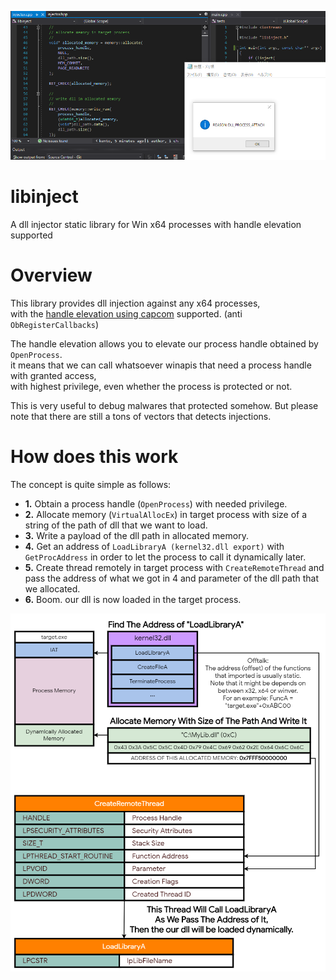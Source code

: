 ![IMAGE](image.png)

# libinject
A dll injector static library for Win x64 processes with handle elevation supported

# Overview

This library provides dll injection against any x64 processes,  
with the [handle elevation using capcom](https://github.com/notscimmy/libelevate) supported. (anti `ObRegisterCallbacks`)

The handle elevation allows you to elevate our process handle obtained by `OpenProcess`.  
it means that we can call whatsoever winapis that need a process handle with granted access,  
with highest privilege, even whether the process is protected or not.

This is very useful to debug malwares that protected somehow.
But please note that there are still a tons of vectors that detects injections.

# How does this work

The concept is quite simple as follows:

- **1.** Obtain a process handle (`OpenProcess`) with needed privilege.
- **2.** Allocate memory (`VirtualAllocEx`) in target process with size of a string of the path of dll that we want to load.
- **3.** Write a payload of the dll path in allocated memory.
- **4.** Get an address of `LoadLibraryA (kernel32.dll export)` with `GetProcAddress` in order to let the process to call it dynamically later.
- **5.** Create thread remotely in target process with `CreateRemoteThread` and pass the address of what we got in 4 and parameter of the dll path that we allocated.
- **6.** Boom. our dll is now loaded in the target process.

![IMAGE](image2.png)
